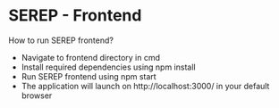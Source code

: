 # SEREP - Frontend

How to run SEREP frontend?
  - Navigate to frontend directory in cmd
  - Install required dependencies using npm install
  - Run SEREP frontend using npm start
  - The application will launch on http://localhost:3000/ in your default browser

